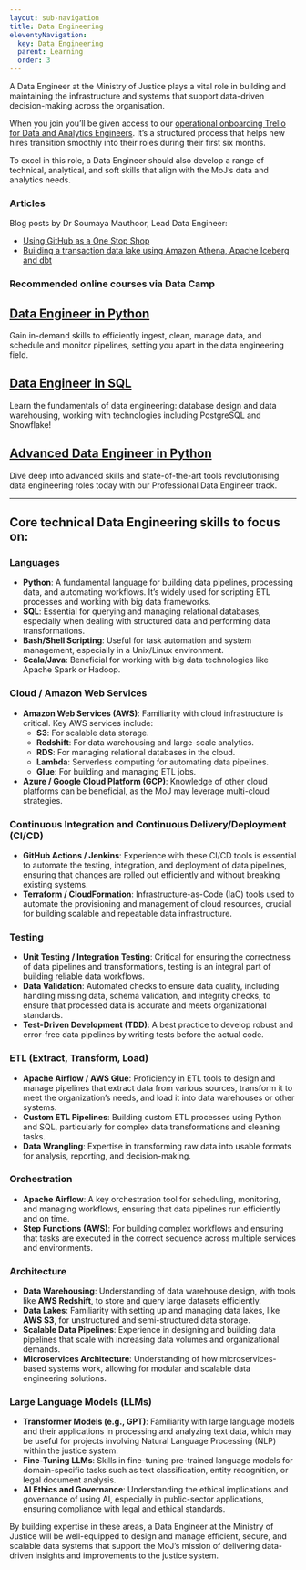 ```yaml
---
layout: sub-navigation
title: Data Engineering
eleventyNavigation:
  key: Data Engineering
  parent: Learning
  order: 3
---
```



A Data Engineer at the Ministry of Justice plays a vital role in building and maintaining the infrastructure and systems that support data-driven decision-making across the organisation. 

When you join you’ll be given access to our [operational onboarding Trello  for Data and Analytics Engineers](https://trello.com/b/AxQfkv5D/onboarding-data-and-analytics-engineering). It’s a structured process that helps new hires transition smoothly into their roles during their first six months. 

To excel in this role, a Data Engineer should also develop a range of technical, analytical, and soft skills that align with the MoJ’s data and analytics needs. 

### Articles

Blog posts by Dr Soumaya Mauthoor, Lead Data Engineer:
 
* [Using GitHub as a One Stop Shop](../../blog/posts/github-as-a-one-stop-shop/) 
* [Building a transaction data lake using Amazon Athena, Apache Iceberg and dbt](../../blog/posts/building-a-transaction-data-lake-using-amazon-athena-apache-iceberg-and-dbt/)

### Recommended online courses via Data Camp
<div class="grid grid-cols-1 gap-1 pt-8">
  <div class="grid-card">
    <h2 class="govuk-heading-m"><a href="https://app.datacamp.com/learn/career-tracks/data-engineer-in-python" class="govuk-link">Data Engineer in Python</a></h2>
    <p class="govuk-body">Gain in-demand skills to efficiently ingest, clean, manage data, and schedule and monitor pipelines, setting you apart in the data engineering field.</p>
  </div>
<div class="grid grid-cols-1 gap-1 pt-8">
  <div class="grid-card">
    <h2 class="govuk-heading-m"><a href="https://app.datacamp.com/learn/career-tracks/associate-data-engineer-in-sql" class="govuk-link">Data Engineer in SQL</a></h2>
    <p class="govuk-body">Learn the fundamentals of data engineering: database design and data warehousing, working with technologies including PostgreSQL and Snowflake!</p>
  </div>
<div class="grid grid-cols-1 gap-1 pt-8">
  <div class="grid-card">
    <h2 class="govuk-heading-m"><a href="https://app.datacamp.com/learn/career-tracks/professional-data-engineer" class="govuk-link">Advanced Data Engineer in Python</a></h2>
    <p class="govuk-body">Dive deep into advanced skills and state-of-the-art tools revolutionising data engineering roles today with our Professional Data Engineer track.</p>
</div>

---

## Core technical Data Engineering skills to focus on:


### **Languages**
- **Python**: A fundamental language for building data pipelines, processing data, and automating workflows. It’s widely used for scripting ETL processes and working with big data frameworks.
- **SQL**: Essential for querying and managing relational databases, especially when dealing with structured data and performing data transformations.
- **Bash/Shell Scripting**: Useful for task automation and system management, especially in a Unix/Linux environment.
- **Scala/Java**: Beneficial for working with big data technologies like Apache Spark or Hadoop.

### **Cloud / Amazon Web Services**
- **Amazon Web Services (AWS)**: Familiarity with cloud infrastructure is critical. Key AWS services include:
  - **S3**: For scalable data storage.
  - **Redshift**: For data warehousing and large-scale analytics.
  - **RDS**: For managing relational databases in the cloud.
  - **Lambda**: Serverless computing for automating data pipelines.
  - **Glue**: For building and managing ETL jobs.
- **Azure / Google Cloud Platform (GCP)**: Knowledge of other cloud platforms can be beneficial, as the MoJ may leverage multi-cloud strategies.

### **Continuous Integration and Continuous Delivery/Deployment (CI/CD)**
- **GitHub Actions / Jenkins**: Experience with these CI/CD tools is essential to automate the testing, integration, and deployment of data pipelines, ensuring that changes are rolled out efficiently and without breaking existing systems.
- **Terraform / CloudFormation**: Infrastructure-as-Code (IaC) tools used to automate the provisioning and management of cloud resources, crucial for building scalable and repeatable data infrastructure.

### **Testing**
- **Unit Testing / Integration Testing**: Critical for ensuring the correctness of data pipelines and transformations, testing is an integral part of building reliable data workflows.
- **Data Validation**: Automated checks to ensure data quality, including handling missing data, schema validation, and integrity checks, to ensure that processed data is accurate and meets organizational standards.
- **Test-Driven Development (TDD)**: A best practice to develop robust and error-free data pipelines by writing tests before the actual code.

### **ETL (Extract, Transform, Load)**
- **Apache Airflow / AWS Glue**: Proficiency in ETL tools to design and manage pipelines that extract data from various sources, transform it to meet the organization’s needs, and load it into data warehouses or other systems.
- **Custom ETL Pipelines**: Building custom ETL processes using Python and SQL, particularly for complex data transformations and cleaning tasks.
- **Data Wrangling**: Expertise in transforming raw data into usable formats for analysis, reporting, and decision-making.

### **Orchestration**
- **Apache Airflow**: A key orchestration tool for scheduling, monitoring, and managing workflows, ensuring that data pipelines run efficiently and on time.
- **Step Functions (AWS)**: For building complex workflows and ensuring that tasks are executed in the correct sequence across multiple services and environments.

### **Architecture**
- **Data Warehousing**: Understanding of data warehouse design, with tools like **AWS Redshift**, to store and query large datasets efficiently.
- **Data Lakes**: Familiarity with setting up and managing data lakes, like **AWS S3**, for unstructured and semi-structured data storage.
- **Scalable Data Pipelines**: Experience in designing and building data pipelines that scale with increasing data volumes and organizational demands.
- **Microservices Architecture**: Understanding of how microservices-based systems work, allowing for modular and scalable data engineering solutions.

### **Large Language Models (LLMs)**
- **Transformer Models (e.g., GPT)**: Familiarity with large language models and their applications in processing and analyzing text data, which may be useful for projects involving Natural Language Processing (NLP) within the justice system.
- **Fine-Tuning LLMs**: Skills in fine-tuning pre-trained language models for domain-specific tasks such as text classification, entity recognition, or legal document analysis.
- **AI Ethics and Governance**: Understanding the ethical implications and governance of using AI, especially in public-sector applications, ensuring compliance with legal and ethical standards.

By building expertise in these areas, a Data Engineer at the Ministry of Justice will be well-equipped to design and manage efficient, secure, and scalable data systems that support the MoJ’s mission of delivering data-driven insights and improvements to the justice system.
